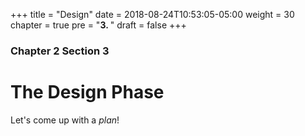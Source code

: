+++
title = "Design"
date = 2018-08-24T10:53:05-05:00
weight = 30
chapter = true
pre = "<b>3. </b>"
draft = false
+++

### Chapter 2 Section 3

# The Design Phase

Let's come up with a _plan_!